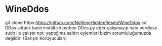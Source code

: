 # WineDdos
git clone https:https://github.com/NothingHiddenResmi/WineDdos
cd DDos-attack
bash install.sh
python DDos.py
eğer çalışmayıp hata verdiyse sudo ile çalıştır
not; yaptığınız saldırı eylemleri bizim sorumluluğumuzda değildir!
                        (Barışın Koruyucuları)




